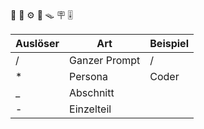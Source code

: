 🔩
🧩
⚙️
🔩
🪤
🪧
🎚️

| Auslöser | Art           | Beispiel |
| -------- | ------------- | -------- |
| /        | Ganzer Prompt | /        |
| *        | Persona       | Coder    |
| _        | Abschnitt     |          |
| -        | Einzelteil    |          |
